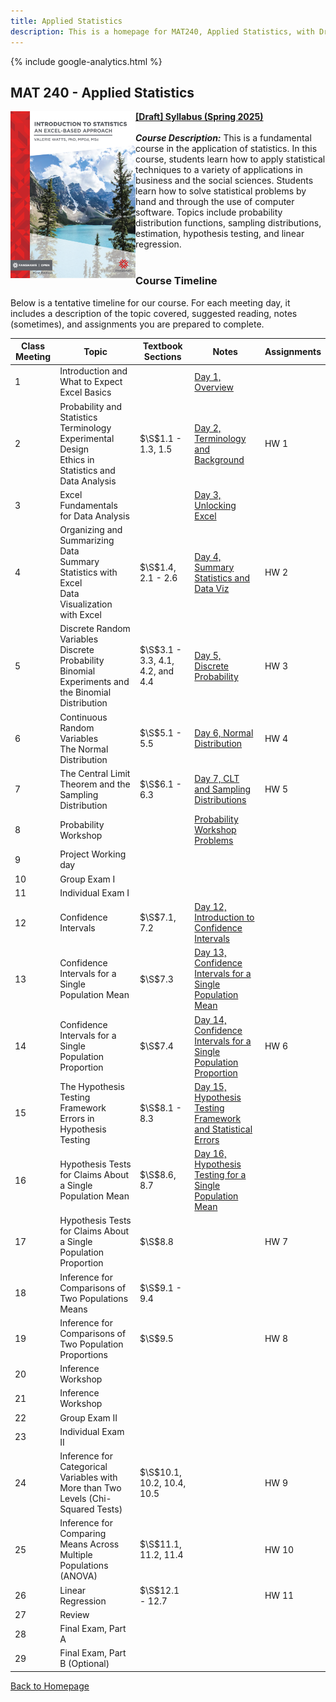 ```yaml
---
title: Applied Statistics
description: This is a homepage for MAT240, Applied Statistics, with Dr. Gilbert at Southern New Hampshire University. This course covers an introduction to data, exploratory data analyses and data visualization, one- and two-sample inference via confidence intervals and hypothesis testing for both proportions and means, chi-squared tests for goodness of fit and independence, ANOVA for comparisons of multiple group means, and introduces linear regression. The course also provides an introduction to Excel, the use of which is embedded throughout the semester.
---
```


{% include google-analytics.html %}

## MAT 240 - Applied Statistics

<script> MathJax = { tex: { inlineMath: [['$', '$'], ['\\(', '\\)']] }, svg: { fontCache: 'global' } }; </script> <script type="text/javascript" id="MathJax-script" async src="https://cdn.jsdelivr.net/npm/mathjax@3/es5/tex-svg.js"> </script>

<a href="https://ecampusontario.pressbooks.pub/introstats/"><img src="/SiteFiles/StatsWithExcelCover.png" align="left" width=200></a>[**[Draft] Syllabus (Spring 2025)**](https://drive.google.com/file/d/11iC83hA0J3ahy8azDdn7l0UKvjNDwiTP/view?usp=sharing)<br/>
<br/>
***Course Description:*** This is a fundamental course in the application of statistics.  In this course, students learn how to apply statistical techniques to a variety of applications in business and the social sciences.  Students learn how to solve statistical problems by hand and through the use of computer software.  Topics include probability distribution functions, sampling distributions, estimation, hypothesis testing, and linear regression.
<br/>
<br/>

### Course Timeline

Below is a tentative timeline for our course. For each meeting day, it includes a description of the topic covered, suggested reading, notes (sometimes), and assignments you are prepared to complete.

| Class Meeting | Topic | Textbook Sections | Notes | Assignments |
|---------------|--------------|--------------|-----------|-------------|
| 1 | Introduction and What to Expect<br/> Excel Basics |  | [Day 1, Overview](https://docs.google.com/presentation/d/11L82gdD-nUlJQS5BvyNZWgQ96SpS02RX/edit?usp=sharing&ouid=105915137780027700641&rtpof=true&sd=true) |  |
| 2 | Probability and Statistics Terminology<br/> Experimental Design<br/> Ethics in Statistics and Data Analysis | $\S$1.1 - 1.3, 1.5 | [Day 2, Terminology and Background](https://docs.google.com/presentation/d/11xBXW49UZ_ewOWr_d-NOPSrXtQRfgFd-/edit?usp=sharing&ouid=105915137780027700641&rtpof=true&sd=true) | HW 1 |
| 3 | Excel Fundamentals for Data Analysis |  | [Day 3, Unlocking Excel](https://docs.google.com/presentation/d/11MZQqfG2AElsBaBRSJtW0QUGfayo0KWq/edit?usp=sharing&ouid=105915137780027700641&rtpof=true&sd=true) |  |
| 4 | Organizing and Summarizing Data<br/> Summary Statistics with Excel<br/> Data Visualization with Excel | $\S$1.4, 2.1 - 2.6 | [Day 4, Summary Statistics and Data Viz](https://docs.google.com/presentation/d/11zzXUc3NQZTQDa22q-5IxhX2Ju3Az_yn/edit?usp=sharing&ouid=105915137780027700641&rtpof=true&sd=true) | HW 2 |
| 5 | Discrete Random Variables<br/> Discrete Probability<br/> Binomial Experiments and the Binomial Distribution | $\S$3.1 - 3.3, 4.1, 4.2, and 4.4 | [Day 5, Discrete Probability](https://docs.google.com/presentation/d/127cX6V_UayfambCTneywDZ8PpVbjOPRu/edit?usp=sharing&ouid=105915137780027700641&rtpof=true&sd=true) | HW 3 |
| 6 | Continuous Random Variables<br/> The Normal Distribution | $\S$5.1 - 5.5 | [Day 6, Normal Distribution](https://docs.google.com/presentation/d/12G0UQoEwpFm-VB_3CI_YfjiU2_aEYJAB/edit?usp=sharing&ouid=105915137780027700641&rtpof=true&sd=true) | HW 4 |
| 7 | The Central Limit Theorem and the Sampling Distribution | $\S$6.1 - 6.3 | [Day 7, CLT and Sampling Distributions](https://docs.google.com/presentation/d/12YAyXsiLDNtJIfOm2HAs9MzrNSgbifot/edit?usp=sharing&ouid=105915137780027700641&rtpof=true&sd=true) | HW 5 |
| 8 | Probability Workshop |  | [Probability Workshop Problems](https://docs.google.com/presentation/d/12XMxhGw8vCOh7utBnKxST3r3KLrxFYPV/edit?usp=sharing&ouid=105915137780027700641&rtpof=true&sd=true) |  |
| 9 | Project Working day |  |  |
| 10 | Group Exam I |  |  |  |
| 11 | Individual Exam I |  |  |  |
| 12 | Confidence Intervals | $\S$7.1, 7.2 | [Day 12, Introduction to Confidence Intervals](https://docs.google.com/presentation/d/12_h4EeFmj68j7CGW09OeHEOKpevNSeKZ/edit?usp=sharing&ouid=105915137780027700641&rtpof=true&sd=true) |  |
| 13 | Confidence Intervals for a Single Population Mean | $\S$7.3 | [Day 13, Confidence Intervals for a Single Population Mean](https://docs.google.com/presentation/d/13ln6ET7GTYYtHeMEV-aIk4bb4a2O2-y-/edit?usp=sharing&ouid=105915137780027700641&rtpof=true&sd=true) |  |
| 14 | Confidence Intervals for a Single Population Proportion | $\S$7.4 | [Day 14, Confidence Intervals for a Single Population Proportion](https://docs.google.com/presentation/d/13wjJXMizLOUQ49iNwRJHNc1RSv1uEfGd/edit?usp=sharing&ouid=105915137780027700641&rtpof=true&sd=true) | HW 6 |
| 15 | The Hypothesis Testing Framework<br/> Errors in Hypothesis Testing | $\S$8.1 - 8.3 | [Day 15, Hypothesis Testing Framework and Statistical Errors](https://docs.google.com/presentation/d/13wwNY84FZtgQ1605ZkXpbx88ffDyAaxD/edit?usp=sharing&ouid=105915137780027700641&rtpof=true&sd=true) |  |
| 16 | Hypothesis Tests for Claims About a Single Population Mean | $\S$8.6, 8.7 | [Day 16, Hypothesis Testing for a Single Population Mean](https://docs.google.com/presentation/d/13x2et0pM3XHYvp2HH-dg0xModP1dR2zU/edit?usp=sharing&ouid=105915137780027700641&rtpof=true&sd=true) |  |
| 17 | Hypothesis Tests for Claims About a Single Population Proportion | $\S$8.8 |  | HW 7 |
| 18 | Inference for Comparisons of Two Populations Means | $\S$9.1 - 9.4 |  |  |
| 19 | Inference for Comparisons of Two Population Proportions | $\S$9.5 |  | HW 8 |
| 20 | Inference Workshop |  |  |  |
| 21 | Inference Workshop |  |  |  |
| 22 | Group Exam II |  |  |  |
| 23 | Individual Exam II |  |  |  |
| 24 | Inference for Categorical Variables with More than Two Levels (Chi-Squared Tests) | $\S$10.1, 10.2, 10.4, 10.5 |  | HW 9 |
| 25 | Inference for Comparing Means Across Multiple Populations (ANOVA) | $\S$11.1, 11.2, 11.4 |  | HW 10 |
| 26 | Linear Regression | $\S$12.1 - 12.7 |  | HW 11 |
| 27 | Review |  |  |  |
| 28 | Final Exam, Part A |  |  |  |
| 29 | Final Exam, Part B (Optional) |  |  |  |

[Back to Homepage](https://agmath.github.io/)
